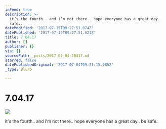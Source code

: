 ```yaml
---
inFeed: true
description: >-
  it’s the fourth.. and i’m not there.. hope everyone has a great day.. be
  safe..
dateModified: '2017-07-15T09:27:51.074Z'
datePublished: '2017-07-15T09:27:51.621Z'
title: 7.04.17
author: []
publisher: {}
via: {}
sourcePath: _posts/2017-07-04-70417.md
starred: false
datePublishedOriginal: '2017-07-04T09:21:15.785Z'
_type: Blurb

---
```

# 7.04.17
![](https://the-grid-user-content.s3-us-west-2.amazonaws.com/c19dfed1-a796-4d36-83ba-2106ad093386.jpg)

it's the fourth.. and i'm not there.. hope everyone has a great day.. be safe..
